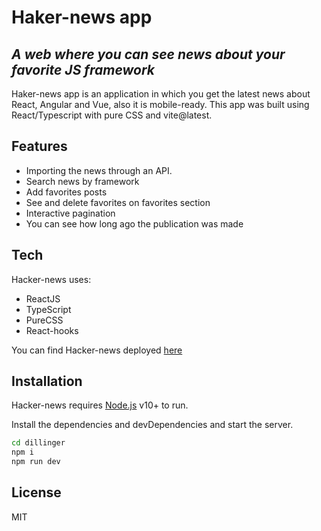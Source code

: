 # Haker-news app

## _A web where you can see news about your favorite JS framework_

Haker-news app is an application in which you get the latest news about React, Angular and Vue, also it is mobile-ready. This app was built using React/Typescript with pure CSS and vite@latest.

## Features

- Importing the news through an API.
- Search news by framework
- Add favorites posts
- See and delete favorites on favorites section
- Interactive pagination
- You can see how long ago the publication was made

## Tech

Hacker-news uses:

- ReactJS
- TypeScript
- PureCSS
- React-hooks

You can find Hacker-news deployed [here](https://hacker-news-bykt.netlify.app/)

## Installation

Hacker-news requires [Node.js](https://nodejs.org/) v10+ to run.

Install the dependencies and devDependencies and start the server.

```sh
cd dillinger
npm i
npm run dev
```

## License

MIT
